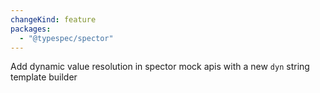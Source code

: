 ```yaml
---
changeKind: feature
packages:
  - "@typespec/spector"
---
```


Add dynamic value resolution in spector mock apis with a new `dyn` string template builder